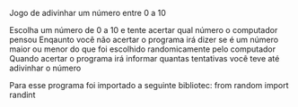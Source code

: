 Jogo de adivinhar um número entre 0 a 10 

Escolha um número de 0 a 10 e tente acertar qual número o computador pensou
Enqaunto você não acertar o programa irá dizer se é um número maior ou menor do que foi escolhido randomicamente pelo computador
Quando acertar o programa irá informar quantas tentativas você teve até adivinhar o número

Para esse programa foi importado a seguinte bibliotec: from random import randint 
